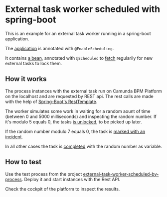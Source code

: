 # External task worker scheduled with spring-boot

This is an example for an external task worker running in a spring-boot application.

The [application](src/main/java/com/camunda/consulting/external_task_worker_spring_boot/ExternalWorkerApplication.java) is annotated with `@EnableScheduling`.

It contains [a bean](src/main/java/com/camunda/consulting/external_task_worker_spring_boot/ExternalWorker.java), annotated with `@Scheduled` to [fetch](https://docs.camunda.org/manual/7.8/reference/rest/external-task/fetch/) regularily for new external tasks to lock them.

## How it works
The process instances with the external task run on Camunda BPM Platform on the localhost and are requested by REST api. The rest calls are made with the help of [Spring-Boot's RestTemplate](https://spring.io/guides/gs/consuming-rest/).

The worker simulates some work in waiting for a random aount of time (between 0 and 5000 milliseconds) and inspecting the random number. If it's modulo 5 equals 0, the tasks [is unlocked](https://docs.camunda.org/manual/7.8/reference/rest/external-task/post-unlock/), to be picked up later.

If the random number modulo 7 equals 0, the task is [marked with an incident](https://docs.camunda.org/manual/7.8/reference/rest/external-task/post-failure/).

In all other cases the task is [completed](https://docs.camunda.org/manual/7.8/reference/rest/external-task/post-complete/) with the random number as variable.

## How to test
Use the test process from the project [external-task-worker-scheduled-by-process](../external-task-worker-scheduled-by-process/src/test/resources/external-task-test-process.bpmn). Deploy it and start instances with the Rest API.

Check the cockpit of the platform to inspect the results.